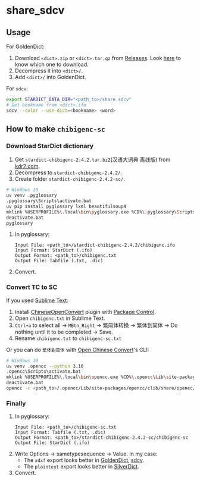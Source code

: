# share_sdcv

## Usage

For GoldenDict:

1. Download `<dict>.zip` or `<dict>.tar.gz` from [Releases](https://github.com/scillidan/share_sdcv/releases). Look [here](#finally) to know which one to download.
2. Decompress it into `<dict>/`.
3. Add `<dict>/` into GoldenDict.

For `sdcv`:

```sh
export STARDICT_DATA_DIR="<path_to>/share_sdcv"
# Get bookname from <dict>.ifo
sdcv --color --use-dict=<bookname> <word>
````

## How to make `chibigenc-sc`

### Download StarDict dictionary

1. Get `stardict-chibigenc-2.4.2.tar.bz2`(汉语大词典 离线版) from [kdr2.com](https://kdr2.com/resource/stardict.html).
2. Decompress to `stardict-chibigenc-2.4.2/`.
3. Create folder `stardict-chibigenc-2.4.2-sc/`.

```sh
# Windows 10
uv venv .pyglossary
.pyglossary\Scripts\activate.bat
uv pip install pyglossary lxml beautifulsoup4
mklink %USERPROFILE%\.local\bin\pyglossary.exe %CD%\.pyglossary\Scripts\pyglossary.exe
deactivate.bat
pyglossary
```

1. In pyglossary:
	```
	Input File: <path_to>/stardict-chibigenc-2.4.2/chibigenc.ifo
	Input Format: StarDict (.ifo)
	Output Format: <path_to>/chibigenc.txt
	Output File: Tabfile (.txt, .dic)
	```
2. Convert.

### Convert TC to SC

If you used [Sublime Text](https://www.sublimetext.com/):

1. Install [ChineseOpenConvert](https://github.com/rexdf/SublimeChineseConvert) plugin with [Package Control](http://wbond.net/sublime_packages/package_control).
2. Open `chibigenc.txt` in Sublime Text.
3. `Ctrl+a` to select all → `MBtn_Right` → 繁简体转换 → 繁体到简体 → Do nothing until it to be completed → Save.
4. Rename `chibigenc.txt` to `chibigenc-sc.txt`

Or you can do `繁体到简体` with [Open Chinese Convert](https://github.com/BYVoid/OpenCC)'s CLI:

```sh
# Windows 10
uv venv .opencc --python 3.10
.opencc\Scripts\activate.bat
mklink %USERPROFILE%\.local\bin\opencc.exe %CD%\.opencc\Lib\site-packages\opencc\clib\bin\opencc.exe
deactivate.bat
opencc -c <path_to>/.opencc/Lib/site-packages/opencc/clib/share/opencc/t2s.json -i <path_to>/chibigenc.txt -o <path_to>/chibigenc-sc.txt
```

### Finally

1. In pyglossary:
	```
	Input File: <path_to>/chibigenc-sc.txt
	Input Format: Tabfile (.txt, .dic)
	Output Format: <path_to>/stardict-chibigenc-2.4.2-sc/chibigenc-sc
	Output File: StarDict (.ifo)
	```
2. Write Options → sametypesequence → Value. In my case:
	- The `xdxf` export looks better in [GoldenDict](https://github.com/goldendict/goldendict), [sdcv](https://github.com/Dushistov/sdcv).
	- The `plaintext` export looks better in [SilverDict](https://github.com/Crissium/SilverDict).
3. Convert.
